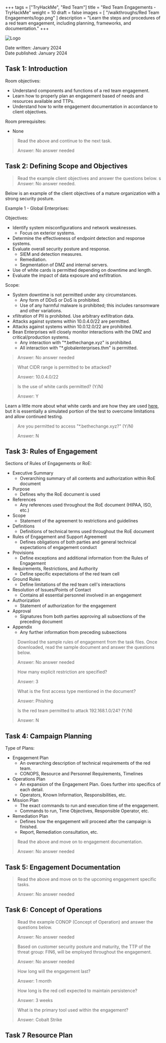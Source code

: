+++
tags = ["TryHackMe", "Red Team"]
title = "Red Team Engagements - TryHackMe"
weight = 10
draft = false
images = [ "/walkthroughs/Red Team Engagements/logo.png" ]
description = "Learn the steps and procedures of a red team engagement, including planning, frameworks, and documentation."
+++

![Logo](logo.png)

Date written: January 2024      
Date published: January 2024

## Task 1: Introduction 

Room objectives:
- Understand components and functions of a red team engagement.
- Learn how to properly plan an engagement based of needs and resources available and TTPs. 
- Understand how to write engagement documentation in accordance to client objectives.

Room prerequisites:
- None

> Read the above and continue to the next task.
> 
> Answer: No answer needed

## Task 2: Defining Scope and Objectives 

> Read the example client objectives and answer the questions below.
> s
> Answer: No answer needed. 

Below is an example of the client objectives of a mature organization with a strong security posture.

Example 1 - Global Enterprises:

Objectives:

- Identify system misconfigurations and network weaknesses.
    - Focus on exterior systems.
- Determine the effectiveness of endpoint detection and response systems.
- Evaluate overall security posture and response.
    - SIEM and detection measures.
    - Remediation.
    - Segmentation of DMZ and internal servers.
- Use of white cards is permitted depending on downtime and length.
- Evaluate the impact of data exposure and exfiltration.

Scope:

- System downtime is not permitted under any circumstances.
    - Any form of DDoS or DoS is prohibited.
    - Use of any harmful malware is prohibited; this includes ransomware and other variations.
- xfiltration of PII is prohibited. Use arbitrary exfiltration data.
- Attacks against systems within 10.0.4.0/22 are permitted.
- Attacks against systems within 10.0.12.0/22 are prohibited.
- Bean Enterprises will closely monitor interactions with the DMZ and critical/production systems.
    - Any interaction with "*.bethechange.xyz" is prohibited.
    - All interaction with "*.globalenterprises.thm" is permitted.


> Answer: No answer needed

> What CIDR range is permitted to be attacked?
> 
> Answer: 10.0.4.0/22

> Is the use of white cards permitted? (Y/N)
> 
> Answer: Y

Learn a little more about what white cards and are how they are used [here](https://sixdub.medium.com/common-ground-part-1-red-team-history-overview-82803bbdc975), but it is essentially a simulated portion of the test to overcome limitations and allow continued testing. 

> Are you permitted to access "*.bethechange.xyz?" (Y/N)
>
> Answer: N


## Task 3: Rules of Engagement 

Sections of Rules of Engagements or RoE:

- Executive Summary	
  - Overarching summary of all contents and authorization within RoE document
- Purpose	
  - Defines why the RoE document is used
- References	
  - Any references used throughout the RoE document (HIPAA, ISO, etc.)
- Scope	
  - Statement of the agreement to restrictions and guidelines
- Definitions	
  - Definitions of technical terms used throughout the RoE document
- Rules of Engagement and Support Agreement	
  - Defines obligations of both parties and general technical expectations of engagement conduct
- Provisions	
  - Define exceptions and additional information from the Rules of Engagement
- Requirements, Restrictions, and Authority 	
  - Define specific expectations of the red team cell
- Ground Rules	
  - Define limitations of the red team cell's interactions
- Resolution of Issues/Points of Contact	
  - Contains all essential personnel involved in an engagement
- Authorization	
  - Statement of authorization for the engagement
- Approval 	
  - Signatures from both parties approving all subsections of the preceding document
- Appendix	
  - Any further information from preceding subsections


> Download the sample rules of engagement from the task files.
> Once downloaded, read the sample document and answer the questions below.
> 
> Answer: No answer needed

> How many explicit restriction are specified?
> 
> Answer: 3

> What is the first access type mentioned in the document?
> 
> Answer: Phishing

> Is the red team permitted to attack 192.168.1.0/24? (Y/N)
> 
> Answer: N


## Task 4: Campaign Planning 

Type of Plans:

- Engagement Plan
  - An overarching description of technical requirements of the red team.
  - CONOPS, Resource and Personnel Requirements, Timelines
- Operations Plan
  - An expansion of the Engagement Plan. Goes further into specifics of each detail.
  - Operators, Known Information, Responsibilities, etc.
- Mission Plan
  - The exact commands to run and execution time of the engagement.
  - Commands to run, Time Objectives, Responsible Operator, etc.
- Remediation Plan
  - Defines how the engagement will proceed after the campaign is finished.
  - Report, Remediation consultation, etc.


> Read the above and move on to engagement documentation.
> 
> Answer: No answer needed

## Task 5: Engagement Documentation  


> Read the above and move on to the upcoming engagement specific tasks. 
> 
> Answer: No answer needed

## Task 6: Concept of Operations 

> Read the example CONOP (Concept of Operation) and answer the questions below. 
>
> Answer: No answer needed

> Based on customer security posture and maturity, the TTP of the threat group: FIN6, will be employed throughout the engagement.
>
> Answer: No answer needed

> How long will the engagement last?
>
> Answer: 1 month

> How long is the red cell expected to maintain persistence?
>
> Answer: 3 weeks

> What is the primary tool used within the engagement?
>
> Answer: Cobalt Strike

## Task 7 Resource Plan

